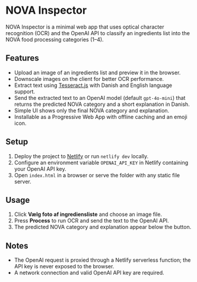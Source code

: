 # NOVA Inspector

NOVA Inspector is a minimal web app that uses optical character recognition (OCR) and the OpenAI API to classify an ingredients list into the NOVA food processing categories (1–4).

## Features
- Upload an image of an ingredients list and preview it in the browser.
- Downscale images on the client for better OCR performance.
- Extract text using [Tesseract.js](https://tesseract.projectnaptha.com/) with Danish and English language support.
- Send the extracted text to an OpenAI model (default `gpt-4o-mini`) that returns the predicted NOVA category and a short explanation in Danish.
- Simple UI shows only the final NOVA category and explanation.
- Installable as a Progressive Web App with offline caching and an emoji icon.
 
## Setup
1. Deploy the project to [Netlify](https://www.netlify.com/) or run `netlify dev` locally.
2. Configure an environment variable `OPENAI_API_KEY` in Netlify containing your OpenAI API key.
3. Open `index.html` in a browser or serve the folder with any static file server.

## Usage
1. Click **Vælg foto af ingrediensliste** and choose an image file.
2. Press **Process** to run OCR and send the text to the OpenAI API.
3. The predicted NOVA category and explanation appear below the button.


## Notes
- The OpenAI request is proxied through a Netlify serverless function; the API key is never exposed to the browser.
- A network connection and valid OpenAI API key are required.

